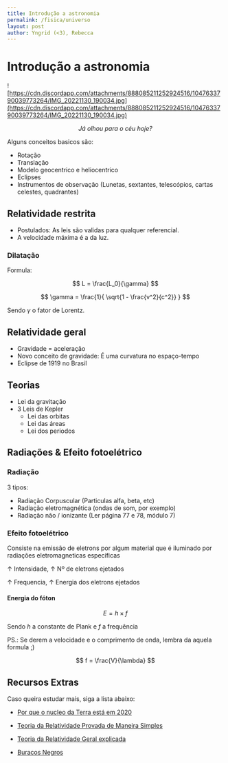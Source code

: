 ```yaml
---
title: Introdução a astronomia
permalink: /fisica/universo
layout: post
author: Yngrid (<3), Rebecca
---
```


# Introdução a astronomia
![https://cdn.discordapp.com/attachments/888085211252924516/1047633790039773264/IMG_20221130_190034.jpg](https://cdn.discordapp.com/attachments/888085211252924516/1047633790039773264/IMG_20221130_190034.jpg)
<p align="center"> <i> Já olhou para o céu hoje? </i> </p>

Alguns conceitos basicos são:
- Rotação
- Translação
- Modelo geocentrico e heliocentrico
- Eclipses
- Instrumentos de observação (Lunetas, sextantes, telescópios, cartas celestes, quadrantes)

## Relatividade restrita
- Postulados: As leis são validas para qualquer referencial.
- A velocidade máxima é a da luz.

### Dilatação
Formula:

$$ L = \frac{L_0}{\gamma} $$

$$ \gamma = \frac{1}{ \sqrt{1 - \frac{v^2}{c^2}} } $$

Sendo $\gamma$ o fator de Lorentz.

## Relatividade geral
- Gravidade = aceleração
- Novo conceito de gravidade: É uma curvatura no espaço-tempo
- Eclipse de 1919 no Brasil

## Teorias
- Lei da gravitação
- 3 Leis de Kepler
  - Lei das orbitas
  - Lei das áreas
  - Lei dos periodos

## Radiações & Efeito fotoelétrico
### Radiação
3 tipos:

- Radiação Corpuscular (Particulas alfa, beta, etc)
- Radiação eletromagnética (ondas de som, por exemplo)
- Radiação não / ionizante (Ler página 77 e 78, módulo 7)

### Efeito fotoelétrico
Consiste na emissão de eletrons por algum material que é iluminado por radiações eletromagneticas específicas

$\uparrow$ Intensidade, $\uparrow$ Nº de eletrons ejetados

$\uparrow$ Frequencia, $\uparrow$ Energia dos eletrons ejetados

#### Energia do fóton
$$ E = h \times f $$

Sendo $h$ a constante de Plank e $f$ a frequência

PS.: Se derem a velocidade e o comprimento de onda, lembra da aquela formula ;)

$$ f = \frac{V}{\lambda} $$

## Recursos Extras
Caso queira estudar mais, siga a lista abaixo:

- [<i class="fa-solid fa-film"></i> Por que o nucleo da Terra está em 2020](https://www.instagram.com/reel/ClThBDfpin4/?igshid=MDJmNzVkMjY=)

- [<i class="fa-solid fa-film"></i> Teoria da Relatividade Provada de Maneira Simples](https://www.instagram.com/reel/CiH4JyYDaO-/?igshid=MDJmNzVkMjY=)

- [<i class="fa-brands fa-youtube"></i> Teoria da Relatividade Geral explicada](https://youtu.be/raLovIz3WSk) 

- [<i class="fa-brands fa-youtube"></i> Buracos Negros](https://www.youtube.com/watch?v=ThG5RHBR7dA)
